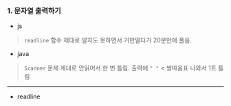 ### 1. 문자열 출력하기

- js
> `readline` 함수 제대로 알지도 못하면서 거만떨다가 20분만에 풀음.

- java
> `Scanner` 문제 제대로 안읽어서 한 번 틀림. 출력에 `" "` < 쌍따옴표 나와서 1트 틀림
---

- readline